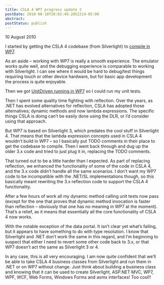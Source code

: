 ```yaml
---
title: CSLA 4 WP7 progress update 2
postDate: 2010-08-10T20:02:49.2052214-05:00
abstract: 
postStatus: publish
---
```

10 August 2010

I started by getting the CSLA 4 codebase (from Silverlight) to [compile in WP7](http://www.lhotka.net/weblog/GettingCSLA4ToCompileForWP7.aspx).

As an aside – working with WP7 is really a smooth experience. The emulator works quite well, and the debugging experience is comparable to working with Silverlight. I can see where it would be hard to debug/test things requiring touch or other device hardware, but for basic app development the process is quite enjoyable.

Then we got [UnitDriven running in WP7](http://www.lhotka.net/weblog/UnitTestingForWindowsPhone7.aspx) so I could run my unit tests.

Then I spent some quality time fighting with reflection. Over the years, as .NET has evolved alternatives for reflection, CSLA has adopted those alternatives; dynamic methods and now lambda expressions. The specific things CSLA is doing can’t be easily done using the DLR, or I’d consider using that approach.

But WP7 is based on Silverlight 3, which predates the cool stuff in Silverlight 4. That means that the lambda expression concepts used in CSLA 4 wouldn’t build in WP7 – so I basically put TODO comments in their place to get the codebase to compile. Then I went back through and dug up the older 3.x code and tried to just plug it in, replacing the TODO comments.

That turned out to be a little harder than I expected. As part of replacing reflection, we enhanced the functionality of some of the code in CSLA 4, and the 3.x code didn’t handle all the same scenarios. I don’t want my WP7 code to be incompatible with the .NET/SL implementations though, so this basically meant rewriting the 3.x reflection code to support the CSLA 4 functionality.

After a few hours of work all my dynamic method calling unit tests now pass (except for the one that proves that dynamic method invocation is faster than reflection – obviously that one has no meaning in WP7 at the moment). That’s a relief, as it means that essentially all the core functionality of CSLA 4 now works.

With the notable exception of the data portal. It isn’t clear yet what’s failing, but it appears to have something to do with type resolution. I know that Silverlight and .NET don’t work the same in this regard, and I’m beginning to suspect that either I need to revert some other code back to 3.x, or that WP7 doesn’t act the same as Silverlight 3 or 4.

In any case, this is all very encouraging. I am now quite confident that we’ll be able to take CSLA 4 business classes from Silverlight and run them in .NET or on WP7 without change. Just think about building a business class and knowing that it can be used to create Silverlight, ASP.NET MVC, WP7, WPF, WCF, Web Forms, Windows Forms and asmx interfaces! Too cool!!
